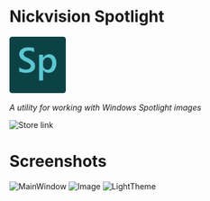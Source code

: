 # Nickvision Spotlight
<img src="NickvisionSpotlight/Assets/icon.png" width="100" height="100"/>

*A utility for working with Windows Spotlight images*

<a style="text-decoration:none" href="https://www.microsoft.com/store/apps/9P1M73Z5QMXJ">
    <img src="https://img.shields.io/badge/Microsoft%20Store-Download-purple.svg?style=flat-round" alt="Store link" />
</a>

# Screenshots
![MainWindow](https://user-images.githubusercontent.com/17648453/186289432-edff2a6b-d04c-4c00-b5c5-4de4f75e6aca.png)
![Image](https://user-images.githubusercontent.com/17648453/186289435-234c35a6-69d2-4e66-977b-ac7152d124da.png)
![LightTheme](https://user-images.githubusercontent.com/17648453/186289439-12274923-c30e-43f0-8c5e-c473b201b9d3.png)
